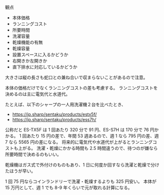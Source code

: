 観点

- 本体価格
- ランニングコスト
- 所要時間
- 洗濯容量
- 乾燥機能の有無
- 乾燥容量
- 設置スペースに入るかどうか
- 右開きか左開きか
- 直下排水に対応しているかどうか

大きさは縦の長さも蛇口との兼ね合いで収まらないことがあるので注意。

本体の価格だけでなくランニングコストの差も考慮する。
ランニングコストを決めるのは主に電気代と水道代。

たとえば、以下のシャープの一人用洗濯機２台を比べたとき、

- https://jp.sharp/sentaku/products/estx5f/
- https://jp.sharp/sentaku/products/ess7h/

公称だと ES-TX5F は 1 回あたり 320 分で 91 円、ES-S7H は 170 分で 76 円かかる。
1 回あたり 15 円の差で、年間 53 週あるので、週 1 なら 795 円の差、週 7 なら 5565 円の差になる。
将来的に電気代や水道代が上がるとランニングコストも上がる。
洗濯・乾燥にかかる時間も 2.5 時間違うので、待つのが嫌なら所要時間で決めるのもいい。

乾燥機はガス式で外付けのものもあり、1 日に何度か回すなら洗濯と乾燥で分けたほうが早い。

1 回 75 円ならコインランドリーで洗濯・乾燥するよりも 325 円安い。
本体が 15 万円として、週 1 でも 8-9 年くらいで元が取れる計算になる。
